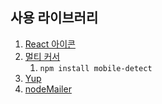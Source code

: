 ## 사용 라이브러리
1. [React 아이콘](https://react-icons.github.io/react-icons/)
2. [멀티 커서](https://github.com/YIZHUANG/react-multi-carousel)
   1. `npm install mobile-detect`
3. [Yup](https://github.com/jquense/yup)
4. [nodeMailer](https://nodemailer.com/about/)